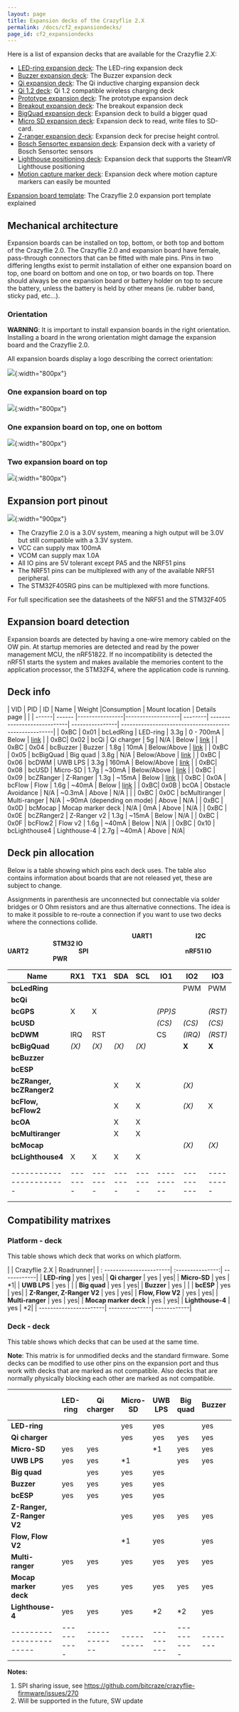 ```yaml
---
layout: page
title: Expansion decks of the Crazyflie 2.X
permalink: /docs/cf2_expansiondecks/
page_id: cf2_expansiondecks
---
```



Here is a list of expansion decks that are available for the Crazyflie 2.X:
-   [LED-ring expansion
    deck](https://wiki.bitcraze.io/projects:crazyflie2:expansionboards:ledring): The LED-ring
    expansion deck
-   [Buzzer expansion
    deck](https://wiki.bitcraze.io/projects:crazyflie2:expansionboards:buzzer): The Buzzer
    expansion deck
-   [Qi expansion deck](https://wiki.bitcraze.io/projects:crazyflie2:expansionboards:qi): The Qi
    inductive charging expansion deck
-   [Qi 1.2 deck](https://wiki.bitcraze.io/projects:crazyflie2:expansionboards:qi1_2): Qi 1.2
    compatible wireless charging deck
-   [Prototype expansion
    deck](https://wiki.bitcraze.io/projects:crazyflie2:expansionboards:proto): The prototype
    expansion deck
-   [Breakout expansion
    deck](https://wiki.bitcraze.io/projects:crazyflie2:expansionboards:breakout): The breakout
    expansion deck
-   [BigQuad expansion
    deck](https://wiki.bitcraze.io/projects:crazyflie2:expansionboards:bigquad): Expansion deck
    to build a bigger quad
-   [Micro SD expansion
    deck](https://wiki.bitcraze.io/projects:crazyflie2:expansionboards:microsd): Expansion deck
    to read, write files to SD-card.
-   [Z-ranger expansion
    deck](https://wiki.bitcraze.io/projects:crazyflie2:expansionboards:zranger): Expansion deck
    for precise height control.
-   [Bosch Sensortec expansion
    deck](https://wiki.bitcraze.io/projects:crazyflie2:expansionboards:bosch): Expansion deck
    with a variety of Bosch Sensortec sensors
-   [Lighthouse positioning
    deck](https://wiki.bitcraze.io/projects:crazyflie2:expansionboards:lighthouse): Expansion
    deck that supports the SteamVR Lighthouse positioning
-   [Motion capture marker
    deck](https://wiki.bitcraze.io/projects:crazyflie2:expansionboards:mocapmarker): Expansion
    deck where motion capture markers can easily be mounted

[Expansion board
template](https://wiki.bitcraze.io/projects:crazyflie2:expansionboards:template): The Crazyflie
2.0 expansion port template explained

Mechanical architecture
-----------------------

Expansion boards can be installed on top, bottom, or both top and bottom
of the Crazyflie 2.0. The Crazyflie 2.0 and expansion board have female,
pass-through connectors that can be fitted with male pins. Pins in two
differing lengths exist to permit installation of either one expansion
board on top, one board on bottom and one on top, or two boards on top.
There should always be one expansion board or battery holder on top to
secure the battery, unless the battery is held by other means (ie.
rubber band, sticky pad, etc\...).

### Orientation

**WARNING**: It is important to install expansion boards in the right
orientation. Installing a board in the wrong orientation might damage
the expansion board and the Crazyflie 2.0.

All expansion boards display a logo describing the correct orientation:

![](/images/documentation/overview/orientation-symbols.png){:width="800px"}

### One expansion board on top

![](/images/documentation/overview/exp_schetch_1top.png){:width="800px"}

### One expansion board on top, one on bottom

![](/images/documentation/overview/exp_squetch_1top1bottom.png){:width="800px"}

### Two expansion board on top

![](/images/documentation/overview/exp_squetch_2top.png){:width="800px"}

Expansion port pinout
---------------------

![](/images/documentation/overview/connector_multiplexing2.png){:width="900px"}

-   The Crazyflie 2.0 is a 3.0V system, meaning a high output will be
    3.0V but still compatible with a 3.3V system.
-   VCC can supply max 100mA
-   VCOM can supply max 1.0A
-   All IO pins are 5V tolerant except PA5 and the NRF51 pins
-   The NRF51 pins can be multiplexed with any of the available NRF51
    peripheral.
-   The STM32F405RG pins can be multiplexed with more functions.

For full specification see the datasheets of the NRF51 and the STM32F405

Expansion board detection
-------------------------

Expansion boards are detected by having a one-wire memory cabled on the
OW pin. At startup memories are detected and read by the power
management MCU, the nRF51822. If no incompatibility is detected the
nRF51 starts the system and makes available the memories content to the
application processor, the STM32F4, where the application code is
running.

Deck info
---------

|  VID   | PID  |  ID            |  Name              |   Weight   |Consumption                 | Mount location |  Details page    |                               |
|  ------| ------ |----------------|-------------------| --------| ----------------------------| ----------------| ------------------------------------------------------| 
 | 0xBC |  0x01  | bcLedRing     |  LED-ring     |        3.3g   |  0 - 700mA      |              Below        |    [link](/projects/crazyflie2/expansionboards/ledring) | 
 | 0xBC|   0x02 |  bcQi          |  Qi charger        |   5g   |    N/A  |                        Below      |      [link](/projects/crazyflie2/expansionboards/qi)      | 
|  0xBC  | 0x04 |  bcBuzzer   |     Buzzer          |     1.8g   |  10mA          |               Below/Above   |   [link](/projects/crazyflie2/expansionboards/buzzer)  | 
 | 0xBC |  0x05 |  bcBigQuad    |   Big quad       |      3.8g   |  N/A              |            Below/Above  |    [link](/projects/crazyflie2/expansionboards/bigquad)  | 
 | 0xBC  | 0x06  | bcDWM          | UWB LPS       |       3.3g    | 160mA               |         Below/Above  |    [link](/projects/lps/deck)       |
|  0xBC|   0x08  | bcUSD  |         Micro-SD      |       1.7g   |  \~30mA                      | Below/Above   |   [link](/projects/crazyflie2/expansionboards/microsd) |
 | 0xBC |  0x09  | bcZRanger  |     Z-Ranger        |     1.3g  |   \~15mA   |                    Below   |         [link](/projects/crazyflie2/expansionboards/zranger) |
 | 0xBC |  0x0A  | bcFlow   |       Flow       |          1.6g  |   \~40mA    |                   Below  |          [link](/projects/crazyflie2/expansionboards/flow) |
 | 0xBC|   0x0B |  bcOA    |        Obstacle Avoidance |  N/A  |    \~0.3mA   |                   Above  |         N/A   |                                       |
 | 0xBC  | 0x0C |  bcMultiranger |  Multi-ranger      |   N/A    |  \~90mA (depending on mode)  | Above       |     N/A  |
|  0xBC  | 0x0D |  bcMocap      |   Mocap marker deck |   N/A   |   0mA   |                       Above     |       N/A   |
|  0xBC  | 0x0E  | bcZRanger2   |   Z-Ranger v2     |     1.3g  |   \~15mA      |                 Below    |        N/A |
|  0xBC  | 0x0F |  bcFlow2      |   Flow v2      |        1.6g  |   \~40mA    |                   Below     |       N/A |
|  0xBC  | 0x10 |  bcLighthouse4 |  Lighthouse-4    |     2.7g   |  \~40mA     |                  Above      |      N/A|

Deck pin allocation
-------------------

Below is a table showing which pins each deck uses. The table also
contains information about boards that are not released yet, these are
subject to change.

Assignments in parenthesis are unconnected but connectable via solder
bridges or 0 Ohm resistors and are thus alternative connections. The
idea is to make it possible to re-route a connection if you want to use
two decks where the connections collide.

 



&emsp;&emsp;&emsp;&emsp;&emsp;&emsp;&emsp;&emsp;&emsp;&emsp;&emsp;&emsp;&emsp;&emsp;&emsp;&emsp;&emsp;&emsp;&emsp;&emsp;**UART1**&emsp;&emsp;&emsp;&emsp;&emsp;&emsp;&emsp;**I2C** &emsp;&emsp;&emsp;&emsp;&emsp;&emsp;&emsp; **STM32 IO** &emsp;&emsp;&emsp;&emsp;&emsp;&emsp;&emsp;&emsp;&emsp;&emsp;&emsp;&emsp;&emsp;&emsp;&emsp;&emsp;&emsp;**UART2**&emsp;&emsp;&emsp;&emsp;&emsp;&emsp;&emsp;&emsp;**SPI** &emsp;&emsp;&emsp;&emsp;&emsp;&emsp;&emsp;&emsp;&emsp;&emsp;&emsp;&emsp;&emsp;&emsp;&emsp; **nRF51 IO** &emsp;&emsp;&emsp;&emsp;&emsp;&emsp;&emsp; **PWR**

|  Name                   | RX1  |   TX1    | SDA   |  SCL    | IO1      |  IO2      | IO3     |  IO4    | TX2    | RX2    | CLK   |  MOSI   | MISO  |  NIO1      | NIO2      | PWR|
| ----------------------- |-------| ------- |-------| ------- |---------- |--------- |---------| ------- |-------| ------- |-------| ------- |-------| ---------- |----------| ------ |          
|  **bcLedRing**             |       |         |       |        |            |  PWM     |  PWM    |         |                 |       |         |      |             |          |  VCOM|
|  **bcQi**                  |       |         |       |         |           |          |        |          |                 |       |         |       |  GHG       |          |  N/A|
|  **bcGPS**                  | X    |   X      |       |         | *(PP)S*   |          | *(RST)* |        |  *(X)*  | *(X)*  |       |         |       |            | *(VBAT)* |  VCOM|
|  **bcUSD**                  |       |         |       |         | *(CS)*    | *(CS)*  |  *(CS)*  |  CS     |                 |X      | X       |X      |            |          | VCC|
| **bcDWM**                  | IRQ   |  RST    |       |         | CS        | *(IRQ)*  | *(RST)* |         |                 |X      | X       |X      |            |          | VCOM|
|  **bcBigQuad**              | *(X)* |  *(X)*  | *(X)* |  *(X)*  |           | **X**    | **X**   |  *(X)*  | **X**  | **X**  | *(X)* |  *(X)*  | *(X)* |            |          |  N/A|
|  **bcBuzzer**               |       |         |       |         |           |          |         |         | PWM    | PWM    |       |         |       |           |           |  N/A|
|  **bcESP**                  |       |         |       |         |           |          |         |  *(X)*  | X      | X      |       |         |       |            |          |  N/A|
|  **bcZRanger, bcZRanger2**  |       |         | X     |  X       |          | *(X)*    |         |         |        |        |       |         |      |             |         |   VCC|
|  **bcFlow, bcFlow2**        |       |         | X     |  X       |          | *(X)*    | X       |         |        |        | X     |  X      | X     |            |          |  VCC|
|  **bcOA**                   |       |         | X     |  X       |         |          |          |         |        |        |       |         |       |            |          |  VCC|
|  **bcMultiranger**          |       |         | X     |  X       |          |          |         |         |        |       |        |         |      |             |          |  VCOM|
|  **bcMocap**                |       |         |       |          |         |  *(X)*    | *(X)*   |         |        |        |      |          |       |           |           |  N/A|
|  **bcLighthouse4**          | X     |  X      | X     |  X       |          |          |         |        |         |        |       |        |        |           |           |  N/A|
|  -----------------------| -------| -------| -------| -------| ----------| ---------| ---------| -------| -------| -------| -------| -------| -------| ----------| ----------| ------|

Compatibility matrixes
----------------------

### Platform - deck

This table shows which deck that works on which platform.


|                         | Crazyflie 2.X  | Roadrunner|
| : -----------------------| :---------------:| ------------|
 | **LED-ring**               | yes            | yes|
 | **Qi charger**             | yes            | yes|
 | **Micro-SD**               | yes            | \*1|
 | **UWB LPS**                | yes            | |
 | **Big quad**               | yes           |  yes|
 | **Buzzer**                | yes            | |
 | **bcESP**                  | yes            | yes|
 | **Z-Ranger, Z-Ranger V2**  | yes            | yes|
 | **Flow, Flow V2**          | yes            | yes|
 | **Multi-ranger**          |  yes            | yes|
 | **Mocap marker deck**      | yes            | yes|
 | **Lighthouse-4**           | yes            | \*2|
 | -----------------------| ---------------| ------------|

### Deck - deck

This table shows which decks that can be used at the same time.

**Note**: This matrix is for unmodified decks and the standard firmware.
Some decks can be modified to use other pins on the expansion port and
thus work with decks that are marked as not compatible. Also decks that
are normally physically blocking each other are marked as not
compatible.


 |                         |LED-ring   |Qi charger   |Micro-SD   |UWB LPS   |Big quad   |Buzzer  | bcESP   |Z-Ranger   |Flow   |Multi-ranger  | Mocap marker deck   |Lighthouse-4|
  | -----------------------| ----------| ------------| ----------| ---------| ----------| --------| -------| ----------| ------| --------------| -------------------| --------------|
 |  **LED-ring**              |            |            |  yes       | yes     |            | yes     | yes    |          |        | yes          |  yes                | yes|
 |  **Qi charger**             |           |             | yes       | yes      | yes       | yes    |  yes    |           |       | yes          |  yes                | yes|
 |  **Micro-SD**               | yes       | yes         |           | \*1      | yes       | yes     | yes    | yes       | \*1   | yes          |  yes                | yes|
 |  **UWB LPS**                | yes       | yes         | \*1      |           | yes       | yes     | yes    | yes       | yes   | yes          |  yes                | \*2|
 |  **Big quad**               |           | yes         | yes      |  yes      |           |         |        | yes       |       | yes          |  yes                | \*2|
 |  **Buzzer**                 | yes       | yes         | yes      |  yes      |           |         |       | yes        |yes    |yes           | yes                 |yes|
 |  **bcESP**                  | yes       | yes         | yes       | yes      |           |         |        | yes       | yes   | yes          |  yes                | yes|
 |  **Z-Ranger, Z-Ranger V2**  |           |             | yes      |  yes      | yes       | yes     | yes    |           |       | yes          |  yes                | yes|
 |  **Flow, Flow V2**          |           |             | \*1       | yes      |           | yes     | yes    |           |       | yes          |  yes                | yes|
 |  **Multi-ranger**           | yes       | yes         | yes       | yes      | yes       | yes     | yes    | yes       | yes   |              |  yes                | yes|
 |  **Mocap marker deck**      | yes      |  yes         | yes       | yes      | yes       | yes     | yes   |  yes       | yes   | yes          |                     | yes|
 |  **Lighthouse-4**           | yes       | yes         | yes       | \*2      | \*2       | yes     | yes    | yes       | yes    |yes          |  yes                | |
 |  -----------------------| ----------| ------------| ----------| ---------| ----------| --------| -------| ----------| ------| --------------| -------------------| --------------|

**Notes:**

1.  SPI sharing issue, see
    <https://github.com/bitcraze/crazyflie-firmware/issues/270>
2.  Will be supported in the future, SW update
